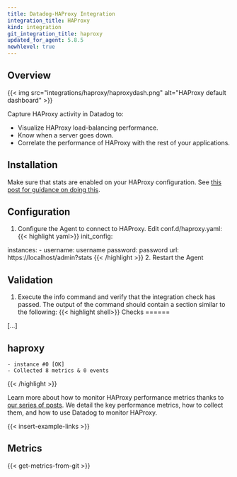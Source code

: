 ```yaml
---
title: Datadog-HAProxy Integration
integration_title: HAProxy
kind: integration
git_integration_title: haproxy
updated_for_agent: 5.8.5
newhlevel: true
---
```


## Overview

{{< img src="integrations/haproxy/haproxydash.png" alt="HAProxy default dashboard" >}}

Capture HAProxy activity in Datadog to:

* Visualize HAProxy load-balancing performance.
* Know when a server goes down.
* Correlate the performance of HAProxy with the rest of your applications.

## Installation

Make sure that stats are enabled on your HAProxy configuration. See [this post for guidance on doing this](https://www.datadoghq.com/blog/how-to-collect-haproxy-metrics/).

## Configuration

1.  Configure the Agent to connect to HAProxy. Edit conf.d/haproxy.yaml:
{{< highlight yaml>}}
init_config:

instances:
    -   username: username
        password: password
        url: https://localhost/admin?stats
{{< /highlight >}}
2.  Restart the Agent

## Validation

1.  Execute the info command and verify that the integration check has passed. The output of the command should contain a section similar to the following:
{{< highlight shell>}}
Checks
======

[...]

haproxy
-------
    - instance #0 [OK]
    - Collected 8 metrics & 0 events
{{< /highlight >}}

Learn more about how to monitor HAProxy performance metrics thanks to [our series of posts](https://www.datadoghq.com/blog/monitoring-haproxy-performance-metrics/). We detail the key performance metrics, how to collect them, and how to use Datadog to monitor HAProxy.

{{< insert-example-links >}}

## Metrics

{{< get-metrics-from-git >}}

